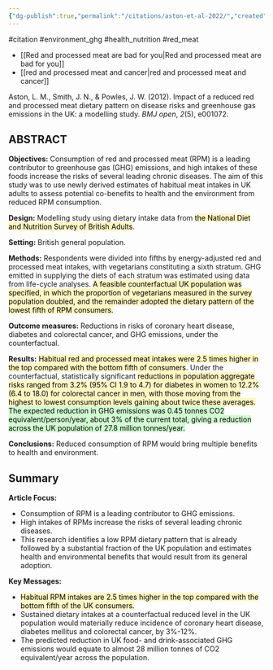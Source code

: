 ```yaml
---
{"dg-publish":true,"permalink":"/citations/aston-et-al-2022/","created":"2025-10-23T17:42:45.548+01:00","updated":"2025-10-23T18:06:08.874+01:00"}
---
```


#citation #environment_ghg  #health_nutrition  #red_meat 

- [[Red and processed meat are bad for you\|Red and processed meat are bad for you]]
- [[red and processed  meat and cancer\|red and processed  meat and cancer]]

Aston, L. M., Smith, J. N., & Powles, J. W. (2012). Impact of a reduced red and processed meat dietary pattern on disease risks and greenhouse gas emissions in the UK: a modelling study. _BMJ open_, _2_(5), e001072.

## ABSTRACT
**Objectives:** Consumption of red and processed meat (RPM) is a leading contributor to greenhouse gas (GHG) emissions, and high intakes of these foods increase the risks of several leading chronic diseases. The aim of this study was to use newly derived estimates of habitual meat intakes in UK adults to assess potential co-benefits to health and the environment from reduced RPM consumption.

**Design:** Modelling study using dietary intake data from <mark style="background: #FFF3A3A6;">the National Diet and Nutrition Survey of British Adults</mark>.

**Setting:** British general population.

**Methods:** Respondents were divided into fifths by energy-adjusted  red and processed meat intakes, with vegetarians constituting a sixth stratum. GHG emitted in supplying the diets of each stratum was estimated using data from life-cycle analyses. <mark style="background: #FFF3A3A6;">A feasible counterfactual UK population was specified, in which the proportion of vegetarians measured in the survey population doubled, and the remainder adopted the dietary pattern of the lowest fifth of RPM consumers.</mark>

**Outcome measures:** Reductions in risks of coronary heart disease, diabetes and colorectal cancer, and GHG emissions, under the counterfactual.

**Results:** <mark style="background: #FFF3A3A6;">Habitual  red and processed meat intakes were 2.5 times higher in the top compared with the bottom fifth of consumers</mark>. Under the counterfactual, statistically significant <mark style="background: #FFF3A3A6;">reductions in population aggregate risks ranged from 3.2% (95% CI 1.9 to 4.7) for diabetes in women to 12.2% (6.4 to 18.0) for colorectal cancer in men, with those moving from the highest to lowest consumption levels gaining about twice these averages. </mark><mark style="background: #BBFABBA6;">The expected reduction in GHG emissions was 0.45 tonnes CO2 equivalent/person/year, about 3% of the current total, giving a reduction across the UK population of 27.8 million tonnes/year.</mark>

**Conclusions:** Reduced consumption of RPM would bring multiple benefits to health and environment.

## Summary
**Article Focus:**

- Consumption of RPM is a leading contributor to GHG emissions.
- High intakes of RPMs increase the risks of several leading chronic diseases.
- This research identifies a low RPM dietary pattern that is already followed by a substantial fraction of the UK population and estimates health and environmental benefits that would result from its general adoption.

**Key Messages:**

- <mark style="background: #FFF3A3A6;">Habitual RPM intakes are 2.5 times higher in the top compared with the bottom fifth of the UK consumers.</mark>
- Sustained dietary intakes at a counterfactual reduced level in the UK population would materially reduce incidence of coronary heart disease, diabetes mellitus and colorectal cancer, by 3%-12%.
- The predicted reduction in UK food- and drink-associated GHG emissions would equate to almost 28 million tonnes of CO2 equivalent/year across the population.